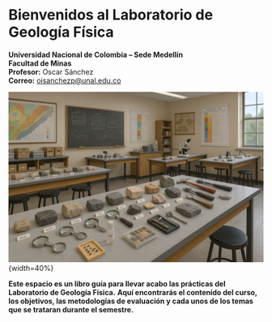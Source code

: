 # **Bienvenidos al Laboratorio de Geología Física**

**Universidad Nacional de Colombia – Sede Medellín**  
**Facultad de Minas**  
**Profesor:** Oscar Sánchez  
**Correo:** oisanchezp@unal.edu.co


![Imagen del laboratorio](images/laboratorio.png){width=40%}


**Este espacio es un libro guía para llevar acabo las prácticas del Laboratorio de Geología Física.**
**Aquí encontrarás el contenido del curso, los objetivos, las metodologías de evaluación y cada unos de los temas que se trataran durante el semestre.**
